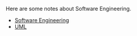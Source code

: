 Here are some notes about Software Engineering.

- [Software Engineering](https://github.com/Luminoid/Note/SE)
- [UML](https://github.com/Luminoid/Note/UML)
